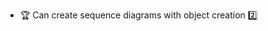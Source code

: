 * <span id="outcome-sequenceDiagrams-objectCreation-one">:trophy: Can create sequence diagrams with object creation :two:</span>
